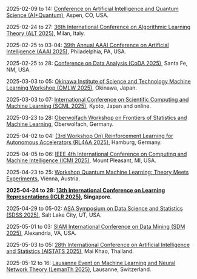 2025-02-09 to 14: [Conference on Artificial Intelligence and Quantum Science (AI+Quantum)](https://sites.google.com/view/quai-acp-2025/home), Aspen, CO, USA.

2025-02-24 to 27: [36th International Conference on Algorithmic Learning Theory (ALT 2025)](http://algorithmiclearningtheory.org/alt2025/), Milan, Italy.

2025-02-25 to 03-04: [39th Annual AAAI Conference on Artificial Intelligence (AAAI 2025)](https://aaai.org/conference/aaai/aaai-25/), Philadelphia, PA, USA.

2025-02-25 to 28: [Conference on Data Analysis (CoDA 2025)](https://web.cvent.com/event/7845571b-b15d-418c-a24a-14468480c4ff/), Santa Fe, NM, USA.

2025-03-03 to 05: [Okinawa Institute of Science and Technology Machine Learning Workshop (OMLW 2025)](https://omlw2025.mlds.jp), Okinawa, Japan.

2025-03-03 to 07: [International Conference on Scientific Computing and Machine Learning (SCML 2025)](https://scml.jp), Kyoto, Japan and online.

2025-03-23 to 28: [Oberwolfach Workshop on Frontiers of Statistics and Machine Learning](https://mfo.de/occasion/2513/www_view), Oberwolfach, Germany.

2025-04-02 to 04: [(3rd Workshop On) Reinforcement Learning for Autonomous Accelerators (RL4AA 2025)](https://rl4aa.github.io/RL4AA25/), Hamburg, Germany.

2025-04-05 to 06: [IEEE 4th International Conference on Computing and Machine Intelligence (ICMI 2025)](https://icmiconf.com), Mount Pleasant, MI, USA.

2025-04-23 to 25: [Workshop Quantum Machine Learning: Theory Meets Experiments](https://quantum.univie.ac.at/events/quantum-machine-learning-workshop-2025/), Vienna, Austria.

**2025-04-24 to 28: [13th International Conference on Learning Representations (ICLR 2025)](https://iclr.cc), Singapore**.

2025-04-29 to 05-02: [ASA Symposium on Data Science and Statistics (SDSS 2025)](https://ww2.amstat.org/meetings/sdss/2025/), Salt Lake City, UT, USA.

2025-05-01 to 03: [SIAM International Conference on Data Mining (SDM 2025)](https://siam.org/conferences-events/siam-conferences/sdm25/), Alexandria, VA, USA.

2025-05-03 to 05: [28th International Conference on Artificial Intelligence and Statistics (AISTATS 2025)](https://aistats.org/aistats2025/), Mai Khao, Thailand.

2025-05-12 to 16: [Lausanne Event on Machine Learning and Neural Network Theory (LemanTh 2025)](https://lemanth2025.github.io/), Lausanne, Switzerland.

